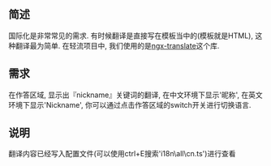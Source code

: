 ## 简述
国际化是非常常见的需求. 有时候翻译是直接写在模板当中的(模板就是HTML), 这种翻译最为简单. 在轻流项目中, 我们使用的是[ngx-translate](https://github.com/ngx-translate/core)这个库.

## 需求
在作答区域, 显示出『nickname』关键词的翻译, 在中文环境下显示'昵称', 在英文环境下显示'Nickname', 你可以通过点击作答区域的switch开关进行切换语言.  

## 说明
翻译内容已经写入配置文件(可以使用ctrl+E搜索'i18n\all\cn.ts')进行查看
